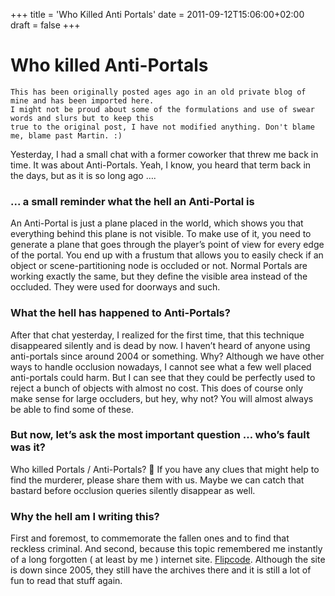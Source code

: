 +++
title = 'Who Killed Anti Portals'
date = 2011-09-12T15:06:00+02:00
draft = false
+++

# Who killed Anti-Portals

```
This has been originally posted ages ago in an old private blog of mine and has been imported here.
I might not be proud about some of the formulations and use of swear words and slurs but to keep this
true to the original post, I have not modified anything. Don't blame me, blame past Martin. :)
```

Yesterday, I had a small chat with a former coworker that threw me back in time. It was about Anti-Portals.
Yeah, I know, you heard that term back in the days, but as it is so long ago ….

<!--more-->

### ... a small reminder what the hell an Anti-Portal is

An Anti-Portal is just a plane placed in the world, which shows you that everything behind this plane is not visible. To make use of it, you need to generate a plane that goes through the player’s point of view for every edge of the portal. You end up with a frustum that allows you to easily check if an object or scene-partitioning node is occluded or not. Normal Portals are working exactly the same, but they define the visible area instead of the occluded. They were used for doorways and such.

### What the hell has happened to Anti-Portals?

After that chat yesterday, I realized for the first time, that this technique disappeared silently and is dead by now. I haven’t heard of anyone using anti-portals since around 2004 or something. Why? Although we have other ways to handle occlusion nowadays, I cannot see what a few well placed anti-portals could harm. But I can see that they could be perfectly used to reject a bunch of objects with almost no cost. This does of course only make sense for large occluders, but hey, why not? You will almost always be able to find some of these.

### But now, let’s ask the most important question … who’s fault was it?

Who killed Portals / Anti-Portals? 🙂
If you have any clues that might help to find the murderer, please share them with us. Maybe we can catch that bastard before occlusion queries silently disappear as well.

### Why the hell am I writing this?

First and foremost, to commemorate the fallen ones and to find that reckless criminal. And second, because this topic remembered me instantly of a long forgotten ( at least by me ) internet site. [Flipcode](http://www.flipcode.com/). Although the site is down since 2005, they still have the archives there and it is still a lot of fun to read that stuff again.

